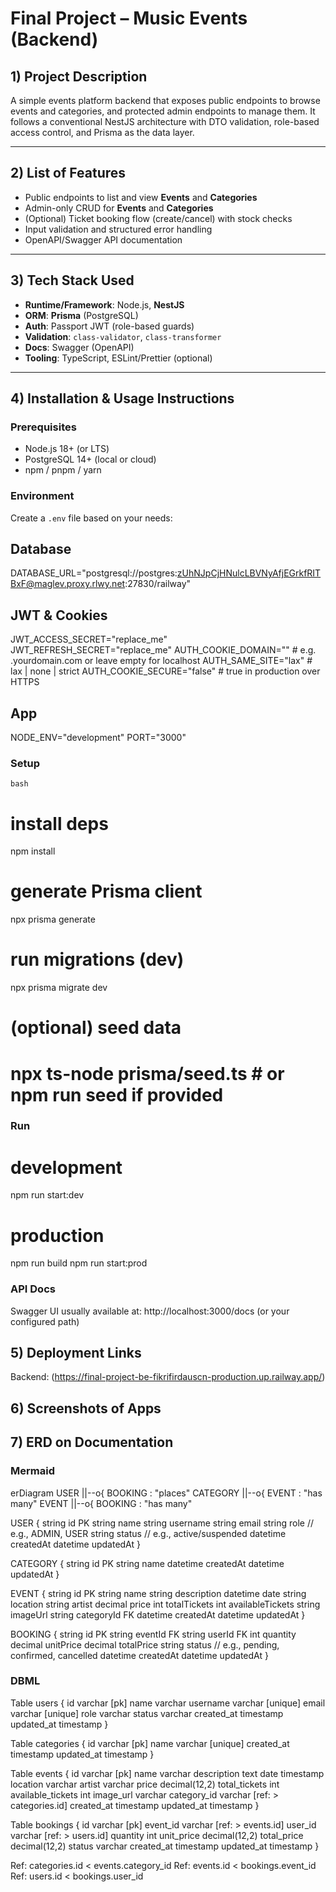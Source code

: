 # Final Project – Music Events (Backend)

## 1) Project Description
A simple events platform backend that exposes public endpoints to browse events and categories, and protected admin endpoints to manage them. It follows a conventional NestJS architecture with DTO validation, role-based access control, and Prisma as the data layer.

---

## 2) List of Features
- Public endpoints to list and view **Events** and **Categories**
- Admin-only CRUD for **Events** and **Categories**
- (Optional) Ticket booking flow (create/cancel) with stock checks
- Input validation and structured error handling
- OpenAPI/Swagger API documentation

---

## 3) Tech Stack Used
- **Runtime/Framework**: Node.js, **NestJS**
- **ORM**: **Prisma** (PostgreSQL)
- **Auth**: Passport JWT (role-based guards)
- **Validation**: `class-validator`, `class-transformer`
- **Docs**: Swagger (OpenAPI)
- **Tooling**: TypeScript, ESLint/Prettier (optional)

---

## 4) Installation & Usage Instructions

### Prerequisites
- Node.js 18+ (or LTS)
- PostgreSQL 14+ (local or cloud)
- npm / pnpm / yarn

### Environment
Create a `.env` file based on your needs:

## Database
DATABASE_URL="postgresql://postgres:zUhNJpCjHNulcLBVNyAfjEGrkfRITBxF@maglev.proxy.rlwy.net:27830/railway"

## JWT & Cookies
JWT_ACCESS_SECRET="replace_me"
JWT_REFRESH_SECRET="replace_me"
AUTH_COOKIE_DOMAIN="" # e.g. .yourdomain.com or leave empty for localhost
AUTH_SAME_SITE="lax" # lax | none | strict
AUTH_COOKIE_SECURE="false" # true in production over HTTPS

## App
NODE_ENV="development"
PORT="3000"

### Setup
```bash```
# install deps
npm install

# generate Prisma client
npx prisma generate

# run migrations (dev)
npx prisma migrate dev

# (optional) seed data
# npx ts-node prisma/seed.ts  # or npm run seed if provided

### Run
# development
npm run start:dev

# production
npm run build
npm run start:prod

### API Docs
Swagger UI usually available at: http://localhost:3000/docs (or your configured path)

## 5) Deployment Links
Backend: (https://final-project-be-fikrifirdauscn-production.up.railway.app/)

## 6) Screenshots of Apps

## 7) ERD on Documentation


### Mermaid 
erDiagram
  USER ||--o{ BOOKING : "places"
  CATEGORY ||--o{ EVENT : "has many"
  EVENT ||--o{ BOOKING : "has many"

  USER {
    string id PK
    string name
    string username
    string email
    string role          // e.g., ADMIN, USER
    string status        // e.g., active/suspended
    datetime createdAt
    datetime updatedAt
  }

  CATEGORY {
    string id PK
    string name
    datetime createdAt
    datetime updatedAt
  }

  EVENT {
    string id PK
    string name
    string description
    datetime date
    string location
    string artist
    decimal price
    int totalTickets
    int availableTickets
    string imageUrl
    string categoryId FK
    datetime createdAt
    datetime updatedAt
  }

  BOOKING {
    string id PK
    string eventId FK
    string userId FK
    int quantity
    decimal unitPrice
    decimal totalPrice
    string status        // e.g., pending, confirmed, cancelled
    datetime createdAt
    datetime updatedAt
  }

### DBML
Table users {
  id          varchar [pk]
  name        varchar
  username    varchar [unique]
  email       varchar [unique]
  role        varchar
  status      varchar
  created_at  timestamp
  updated_at  timestamp
}

Table categories {
  id          varchar [pk]
  name        varchar [unique]
  created_at  timestamp
  updated_at  timestamp
}

Table events {
  id                 varchar [pk]
  name               varchar
  description        text
  date               timestamp
  location           varchar
  artist             varchar
  price              decimal(12,2)
  total_tickets      int
  available_tickets  int
  image_url          varchar
  category_id        varchar [ref: > categories.id]
  created_at         timestamp
  updated_at         timestamp
}

Table bookings {
  id          varchar [pk]
  event_id    varchar [ref: > events.id]
  user_id     varchar [ref: > users.id]
  quantity    int
  unit_price  decimal(12,2)
  total_price decimal(12,2)
  status      varchar
  created_at  timestamp
  updated_at  timestamp
}

Ref: categories.id < events.category_id
Ref: events.id < bookings.event_id
Ref: users.id < bookings.user_id


